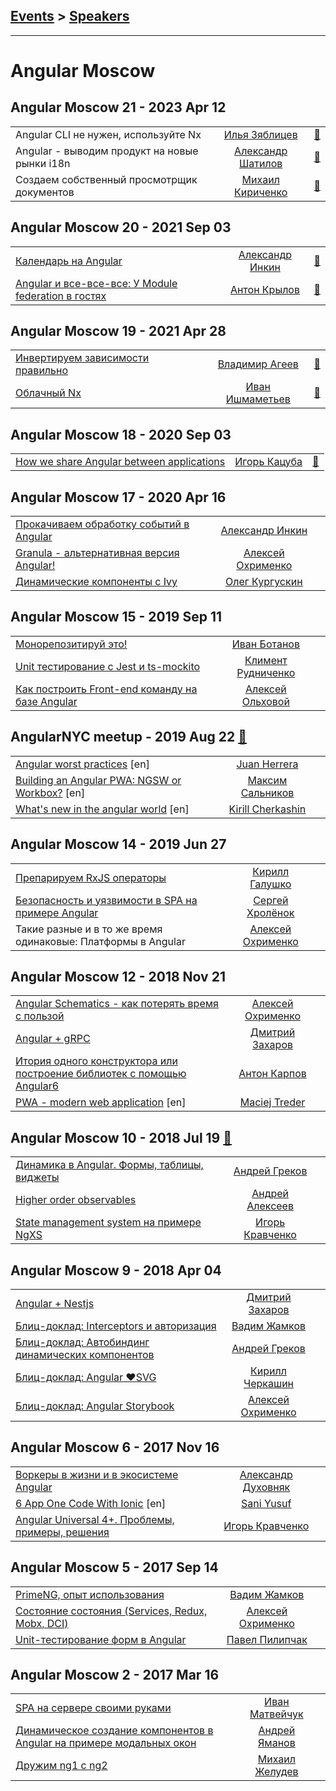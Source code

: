 ## [Events](../README.md) > [Speakers](../speakers.md)
---

# Angular Moscow

## Angular Moscow 21 - 2023 Apr 12 
| | | |
| --- | :---: | --- |
| Angular CLI не нужен, используйте Nx  |  [Илья Зяблицев](../../speakers/Илья%20Зяблицев.md)  | [:notebook:](https://acdn.tinkoff.ru/static/meetups-talk-a35be817-4edd-4fb8-9ecd-3ec9a84a5db4/Angular_CLI_%D0%BD%D0%B5_%D0%BD%D1%83%D0%B6%D0%B5%D0%BD,_%D0%B8%D1%81%D0%BF%D0%BE%D0%BB%D1%8C%D0%B7%D1%83%D0%B9%D1%82%D0%B5_Nx_CLI_%D0%98%D0%BB%D1%8C%D1%8F_%D0%97%D1%8F%D0%B1%D0%BB%D0%B8%D1%86%D0%B5%D0%B2_Angular_Meetup%20(2).pdf)   |
| Angular - выводим продукт на новые рынки i18n  |  [Александр Шатилов](../../speakers/Александр%20Шатилов.md)  | [:notebook:](https://acdn.tinkoff.ru/static/meetups-talk-e85924fc-8700-46c1-b3dc-92bf22bfae00/Angular%20%D0%BC%D0%B8%D1%82%D0%B0%D0%BF%20%D0%A8%D0%B0%D1%82%D0%B8%D0%BB%D0%BE%D0%B2.pdf)   |
| Создаем собственный просмотрщик документов  |  [Михаил Кириченко](../../speakers/Михаил%20Кириченко.md)  | [:notebook:](https://acdn.tinkoff.ru/static/meetups-talk-3fb4447a-5df7-473f-abe3-4d4621bfec1c/document-viewer_v2.pdf)   |
## Angular Moscow 20 - 2021 Sep 03 
| | | |
| --- | :---: | --- |
| [Календарь на Angular](https://youtu.be/wy6HsC-iDhI)  |  [Александр Инкин](../../speakers/Александр%20Инкин.md)  | [:notebook:](https://acdn.tinkoff.ru/static/meetups-talk-d8254147-25f0-40db-aae3-e3509ff7cea0/%D0%9A%D0%B0%D0%BB%D0%B5%D0%BD%D0%B4%D0%B0%D1%80%D1%8C%20%D0%BD%D0%B0%20Angular.pdf)   |
| [Angular и все-все-все: У Module federation в гостях](https://youtu.be/TNmc8sOldVU)  |  [Антон Крылов](../../speakers/Антон%20Крылов.md)  | [:notebook:](https://acdn.tinkoff.ru/static/meetups-talk-201809c6-83e1-4928-b3be-9c72306ab0a4/Angular%20%D0%B8%20%D0%B2%D1%81%D0%B5-%D0%B2%D1%81%D0%B5-%D0%B2%D1%81%D0%B5%20backup.pdf)   |
## Angular Moscow 19 - 2021 Apr 28 
| | | |
| --- | :---: | --- |
| [Инвертируем зависимости правильно](https://youtu.be/cL7jlkl4jtA)  |  [Владимир Агеев](../../speakers/Владимир%20Агеев.md)  | [:notebook:](https://acdn.tinkoff.ru/static/meetups-talk-1de0ecbd-5dab-4c4f-bd77-5e8835481e0b/DependencyInversion.pdf)   |
| [Облачный Nx](https://youtu.be/y4YSNayAddU)  |  [Иван Ишмаметьев](../../speakers/Иван%20Ишмаметьев.md)  | [:notebook:](https://acdn.tinkoff.ru/static/meetups-talk-b4308433-72be-4dcc-8417-02d328208f61/Nx%20Cloud%20(1).pdf)   |
## Angular Moscow 18 - 2020 Sep 03 
| | | |
| --- | :---: | --- |
| [How we share Angular between applications](https://youtu.be/m8TzSQb-pn8)  |  [Игорь Кацуба](../../speakers/Игорь%20Кацуба.md)  | [:notebook:](https://acdn.tinkoff.ru/static/meetups-talk-63d8d064-a5b4-4a7c-96fb-1a8760a88f84/How%20we%20share%20Angular%20between%20applications.pdf)   |
## Angular Moscow 17 - 2020 Apr 16 
| | | |
| --- | :---: | --- |
| [Прокачиваем обработку событий в Angular](https://youtu.be/e3DzljXxOoM)  |  [Александр Инкин](../../speakers/Александр%20Инкин.md)  |    |
| [Granula - альтернативная версия Angular!](https://youtu.be/c6jAruZMSsw)  |  [Алексей Охрименко](../../speakers/Алексей%20Охрименко.md)  |    |
| [Динамические компоненты с Ivy](https://youtu.be/ws0bcx8uSKk)  |  [Олег Кургускин](../../speakers/Олег%20Кургускин.md)  |    |
## Angular Moscow 15 - 2019 Sep 11 
| | | |
| --- | :---: | --- |
| [Монорепозитируй это!](https://youtu.be/n0c7kIJQZqE)  |  [Иван Ботанов](../../speakers/Иван%20Ботанов.md)  |    |
| [Unit тестирование с Jest и ts-mockito](https://youtu.be/j9HVtKs7FKA)  |  [Климент Рудниченко](../../speakers/Климент%20Рудниченко.md)  |    |
| [Как построить Front-end команду на базе Angular](https://youtu.be/y8HxHGT920U)  |  [Алексей Ольховой](../../speakers/Алексей%20Ольховой.md)  |    |
## AngularNYC meetup - 2019 Aug 22 [:movie_camera:](https://www.youtube.com/watch?v=rse7-kzxetQ)
| | | |
| --- | :---: | --- |
| [Angular worst practices](https://youtu.be/rse7-kzxetQ?t=1036) [en] |  [Juan Herrera](../../speakers/Juan%20Herrera.md)  |    |
| [Building an Angular PWA: NGSW or Workbox?](https://youtu.be/rse7-kzxetQ?t=2932) [en] |  [Максим Сальников](../../speakers/Максим%20Сальников.md)  |    |
| [What&#39;s new in the angular world](https://youtu.be/rse7-kzxetQ?t=6975) [en] |  [Kirill Cherkashin](../../speakers/Kirill%20Cherkashin.md)  |    |
## Angular Moscow 14 - 2019 Jun 27 
| | | |
| --- | :---: | --- |
| [Препарируем RxJS операторы](https://youtu.be/V80FAvPKMjo)  |  [Кирилл Галушко](../../speakers/Кирилл%20Галушко.md)  |    |
| [Безопасность и уязвимости в SPA на примере Angular](https://youtu.be/zSKTDIf_yeo)  |  [Сергей Хролёнок](../../speakers/Сергей%20Хролёнок.md)  |    |
| Такие разные и в то же время одинаковые: Платформы в Angular  |  [Алексей Охрименко](../../speakers/Алексей%20Охрименко.md)  |    |
## Angular Moscow 12 - 2018 Nov 21 
| | | |
| --- | :---: | --- |
| [Angular Schematics - как потерять время с пользой](https://youtu.be/aTI6vY92MEw)  |  [Алексей Охрименко](../../speakers/Алексей%20Охрименко.md)  |    |
| [Angular + gRPC](https://youtu.be/SuRGvp2V-EE)  |  [Дмитрий Захаров](../../speakers/Дмитрий%20Захаров.md)  |    |
| [Итория одного конструктора или построение библиотек с помощью Angular6](https://youtu.be/5E3BrPA3nM4)  |  [Антон Карпов](../../speakers/Антон%20Карпов.md)  |    |
| [PWA - modern web application](https://youtu.be/lFMGowpdbmA) [en] |  [Maciej Treder](../../speakers/Maciej%20Treder.md)  |    |
## Angular Moscow 10 - 2018 Jul 19 [:movie_camera:](https://www.youtube.com/watch?v=Fk3w2q6IEpI)
| | | |
| --- | :---: | --- |
| [Динамика в Angular. Формы, таблицы, виджеты](https://www.youtube.com/watch?v=Fk3w2q6IEpI)  |  [Андрей Греков](../../speakers/Андрей%20Греков.md)  |    |
| [Higher order observables](https://www.youtube.com/watch?v=Fk3w2q6IEpI)  |  [Андрей Алексеев](../../speakers/Андрей%20Алексеев.md)  |    |
| [State management system на примере NgXS](https://www.youtube.com/watch?v=Fk3w2q6IEpI)  |  [Игорь Кравченко](../../speakers/Игорь%20Кравченко.md)  |    |
## Angular Moscow 9 - 2018 Apr 04 
| | | |
| --- | :---: | --- |
| [Angular + Nestjs](https://youtu.be/Mq3bCWY-J60)  |  [Дмитрий Захаров](../../speakers/Дмитрий%20Захаров.md)  |    |
| [Блиц-доклад: Interceptors и авторизация](https://youtu.be/Y1Ld929dYq8)  |  [Вадим Жамков](../../speakers/Вадим%20Жамков.md)  |    |
| [Блиц-доклад: Автобиндинг динамических компонентов ](https://youtu.be/9-4zb3Gh5K4)  |  [Андрей Греков](../../speakers/Андрей%20Греков.md)  |    |
| [Блиц-доклад: Angular ❤️SVG ](https://youtu.be/xJP52ub2p8c)  |  [Кирилл Черкашин](../../speakers/Кирилл%20Черкашин.md)  |    |
| [Блиц-доклад: Angular Storybook](https://youtu.be/j7EsNGKXVVY)  |  [Алексей Охрименко](../../speakers/Алексей%20Охрименко.md)  |    |
## Angular Moscow 6 - 2017 Nov 16 
| | | |
| --- | :---: | --- |
| [Воркеры в жизни и в экосистеме Angular](https://youtu.be/-omipfGwMnw)  |  [Александр Духовняк](../../speakers/Александр%20Духовняк.md)  |    |
| [6 App One Code With Ionic](https://youtu.be/CRsK7YQj5wA) [en] |  [Sani Yusuf](../../speakers/Sani%20Yusuf.md)  |    |
| [Angular Universal 4+. Проблемы, примеры, решения](https://youtu.be/KmnEvUdHM30)  |  [Игорь Кравченко](../../speakers/Игорь%20Кравченко.md)  |    |
## Angular Moscow 5 - 2017 Sep 14 
| | | |
| --- | :---: | --- |
| [PrimeNG, опыт использования](https://youtu.be/jNsr_CaTavY)  |  [Вадим Жамков](../../speakers/Вадим%20Жамков.md)  |    |
| [Cостояние состояния (Services, Redux, Mobx, DCI)](https://youtu.be/8VesYob7OJg)  |  [Алексей Охрименко](../../speakers/Алексей%20Охрименко.md)  |    |
| [Unit-тестирование форм в Angular](https://youtu.be/Tpb3DRsjQFI)  |  [Павел Пилипчак](../../speakers/Павел%20Пилипчак.md)  |    |
## Angular Moscow 2 - 2017 Mar 16 
| | | |
| --- | :---: | --- |
| [SPA на сервере своими руками](https://youtu.be/YGDJOfwgu-A)  |  [Иван Матвейчук](../../speakers/Иван%20Матвейчук.md)  |    |
| [Динамическое создание компонентов в Angular на примере модальных окон](https://youtu.be/blSENg8Gssw)  |  [Андрей Яманов](../../speakers/Андрей%20Яманов.md)  |    |
| [Дружим ng1 с ng2](https://youtu.be/fUxAR2LNo-w)  |  [Михаил Желудев](../../speakers/Михаил%20Желудев.md)  |    |
